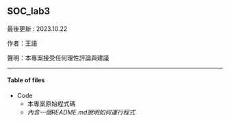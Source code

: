 ## SOC_lab3
最後更新 : 2023.10.22

作者：王語

聲明：本專案接受任何理性評論與建議

---
#### Table of files 
- Code
  - 本專案原始程式碼
  - *內含一個README.md說明如何運行程式*
